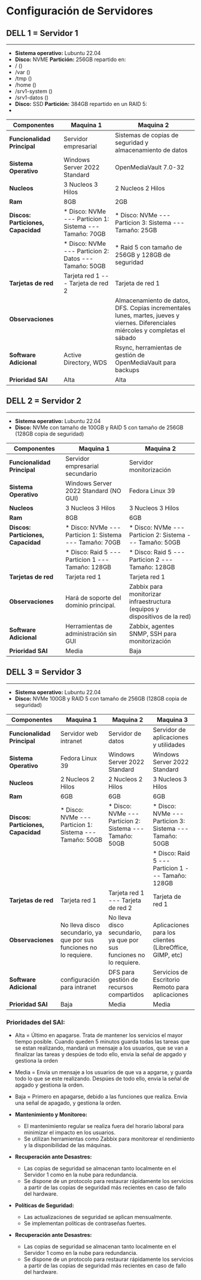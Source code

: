 # Configuración de Servidores

## DELL 1 = Servidor 1
---

- **Sistema operativo:** Lubuntu 22.04
- **Disco:** NVME **Partición:**  256GB repartido en:
- / ()
- /var ()
- /tmp ()
- /home ()
- /srv1-system ()
- /srv1-datos ()
- **Disco:** SSD **Partición:**  384GB repartido en un RAID 5:
- 

| **Componentes**                    | **Maquina 1**                                               | **Maquina 2**                                                                                    |
|------------------------------------|-------------------------------------------------------------|--------------------------------------------------------------------------------------------------|
| **Funcionalidad Principal**        | Servidor empresarial                                        | Sistemas de copias de seguridad y almacenamiento de datos                                                                 |
| **Sistema Operativo**              | Windows Server 2022 Standard                                | OpenMediaVault 7.0-32                                                                            |
| **Nucleos**                        | 3 Nucleos 3 Hilos                                           | 2 Nucleos 2 Hilos                                                                                |
| **Ram**                            | 8GB                                                         | 2GB                                                                                              |
| **Discos: Particiones, Capacidad** | * Disco: NVMe --- Particion 1: Sistema --- Tamaño: 70GB     | * Disco: NVMe --- Particion 3: Sistema --- Tamaño: 25GB                                          |
|                                    | * Disco: NVMe --- Particion 2: Datos --- Tamaño: 50GB       | * Raid 5 con tamaño de 256GB y 128GB de seguridad                                                |
| **Tarjetas de red**                | Tarjeta red 1 --- Tarjeta de red 2                          | Tarjeta de red 1                                                                                 |
| **Observaciones**                  |                                                             | Almacenamiento de datos, DFS. Copias incrementales lunes, martes, jueves y viernes. Diferenciales miércoles y completas el sábado |
| **Software Adicional**             | Active Directory, WDS                                       | Rsync, herramientas de gestión de OpenMediaVault para backups                                    |
| **Prioridad SAI**                  | Alta                                                        | Alta                                                                                            |


## DELL 2 = Servidor 2
---

- **Sistema operativo:** Lubuntu 22.04
- **Disco:** NVMe con tamaño de 100GB y RAID 5 con tamaño de 256GB (128GB copia de seguridad)

| **Componentes**                    | **Maquina 1**                                               | **Maquina 2**                                                             |
|------------------------------------|-------------------------------------------------------------|---------------------------------------------------------------------------|
| **Funcionalidad Principal**        | Servidor empresarial secundario                             | Servidor monitorización                                                   |
| **Sistema Operativo**              | Windows Server 2022 Standard (NO GUI)                       | Fedora Linux 39                                                           |
| **Nucleos**                        | 3 Nucleos 3 Hilos                                           | 3 Nucleos 3 Hilos                                                         |
| **Ram**                            | 8GB                                                         | 6GB                                                                       |
| **Discos: Particiones, Capacidad** | * Disco: NVMe --- Particion 1: Sistema --- Tamaño: 70GB     | * Disco: NVMe --- Particion 2: Sistema --- Tamaño: 50GB                   |
|                                    | * Disco: Raid 5 --- Particion 1 --- Tamaño: 128GB           | * Disco: Raid 5 --- Particion 2 --- Tamaño: 128GB                         |
| **Tarjetas de red**                | Tarjeta red 1                                               | Tarjeta red 1                                                             |
| **Observaciones**                  | Hará de soporte del dominio principal.                      | Zabbix para monitorizar infraestructura (equipos y dispositivos de la red)|
| **Software Adicional**             | Herramientas de administración sin GUI                      | Zabbix, agentes SNMP, SSH para monitorización                             |
| **Prioridad SAI**                  | Media                                                       | Baja                                                                      |


## DELL 3 = Servidor 3
---

- **Sistema operativo:** Lubuntu 22.04
- **Disco:** NVMe 100GB y RAID 5 con tamaño de 256GB (128GB copia de seguridad)

| **Componentes**                    | **Maquina 1**                                               | **Maquina 2**                                               | **Maquina 3**                                                 |
|------------------------------------|-------------------------------------------------------------|-------------------------------------------------------------|---------------------------------------------------------------|
| **Funcionalidad Principal**        | Servidor web intranet                                       | Servidor de datos                                           | Servidor de aplicaciones y utilidades                         |
| **Sistema Operativo**              | Fedora Linux 39                                             | Windows Server 2022 Standard                                | Windows Server 2022 Standard                                  |
| **Nucleos**                        | 2 Nucleos 2 Hilos                                           | 2 Nucleos 2 Hilos                                           | 3 Nucleos 3 Hilos                                             |
| **Ram**                            | 6GB                                                         | 6GB                                                         | 6GB                                                           |
| **Discos: Particiones, Capacidad** | * Disco: NVMe --- Particion 1: Sistema --- Tamaño: 50GB     | * Disco: NVMe --- Particion 2: Sistema --- Tamaño: 50GB     | * Disco: NVMe --- Particion 3: Sistema --- Tamaño: 50GB       |
|                                    |                                                             |                                                             | * Disco: Raid 5 --- Particion 1 --- Tamaño: 128GB             |
| **Tarjetas de red**                | Tarjeta red 1                                               | Tarjeta red 1 --- Tarjeta de red 2                          | Tarjeta de red 1                                              |
| **Observaciones**                  | No lleva disco secundario, ya que por sus funciones no lo requiere. | No lleva disco secundario, ya que por sus funciones no lo requiere. | Aplicaciones para los clientes (LibreOffice, GIMP, etc)            |
| **Software Adicional**             | configuración para intranet                            | DFS para gestión de recursos compartidos                     | Servicios de Escritorio Remoto para aplicaciones               |
| **Prioridad SAI**                  | Baja                                                        | Media                                                       | Media                                                          |
### Prioridades del SAI:
- Alta = Último en apagarse. Trata de mantener los servicios el mayor tiempo posible. Cuando queden 5 minutos guarda todas las tareas que se estan realizando, mandará un mensaje a los usuarios, que se van a finalizar las tareas y despúes de todo ello, envia la señal de apgado y gestiona la orden
- Media = Envía un mensaje a los usuarios de que va a apgarse, y guarda todo lo que se este realizando. Despúes de todo ello, envia la señal de apgado y gestiona la orden.
- Baja = Primero en apagarse, debido a las funciones que realiza. Envia una señal de apagado, y gestiona la orden.

- **Mantenimiento y Monitoreo:**
  - El mantenimiento regular se realiza fuera del horario laboral para minimizar el impacto en los usuarios.
  - Se utilizan herramientas como Zabbix para monitorear el rendimiento y la disponibilidad de las máquinas.

- **Recuperación ante Desastres:**
  - Las copias de seguridad se almacenan tanto localmente en el Servidor 1 como en la nube para redundancia.
  - Se dispone de un protocolo para restaurar rápidamente los servicios a partir de las copias de seguridad más recientes en caso de fallo del hardware.
 
- **Políticas de Seguridad:**
  - Las actualizaciones de seguridad se aplican mensualmente.
  - Se implementan políticas de contraseñas fuertes.

- **Recuperación ante Desastres:**
  - Las copias de seguridad se almacenan tanto localmente en el Servidor 1 como en la nube para redundancia.
  - Se dispone de un protocolo para restaurar rápidamente los servicios a partir de las copias de seguridad más recientes en caso de fallo del hardware.
 
